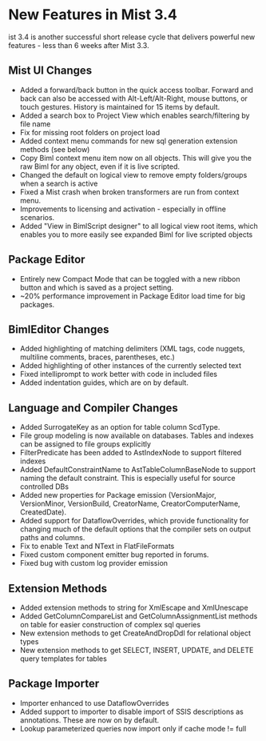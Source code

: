 # New Features in Mist 3.4

ist 3.4 is another successful short release cycle that delivers powerful new features - less than 6 weeks after Mist 3.3.

## Mist UI Changes

- Added a forward/back button in the quick access toolbar.  Forward and back can also be accessed with Alt-Left/Alt-Right, mouse buttons, or touch gestures.  History is maintained for 15 items by default.
- Added a search box to Project View which enables search/filtering by file name
- Fix for missing root folders on project load
- Added context menu commands for new sql generation extension methods (see below)
- Copy Biml context menu item now on all objects.  This will give you the raw Biml for any object, even if it is live scripted.
- Changed the default on logical view to remove empty folders/groups when a search is active
- Fixed a Mist crash when broken transformers are run from context menu.
- Improvements to licensing and activation - especially in offline scenarios.
- Added "View in BimlScript designer" to all logical view root items, which enables you to more easily see expanded Biml for live scripted objects

## Package Editor

- Entirely new Compact Mode that can be toggled with a new ribbon button and which is saved as a project setting.
- ~20% performance improvement in Package Editor load time for big packages.

## BimlEditor Changes

- Added highlighting of matching delimiters (XML tags, code nuggets, multiline comments, braces, parentheses, etc.)
- Added highlighting of other instances of the currently selected text
- Fixed intelliprompt to work better with code in included files
- Added indentation guides, which are on by default.

## Language and Compiler Changes

- Added SurrogateKey as an option for table column ScdType.
- File group modeling is now available on databases.  Tables and indexes can be assigned to file groups explicitly
- FilterPredicate has been added to AstIndexNode to support filtered indexes
- Added DefaultConstraintName to AstTableColumnBaseNode to support naming the default constraint.  This is especially useful for source controlled DBs
- Added new properties for Package emission (VersionMajor, VersionMinor, VersionBuild, CreatorName, CreatorComputerName, CreatedDate).
- Added support for DataflowOverrides, which provide functionality for changing much of the default options that the compiler sets on output paths and columns.
- Fix to enable Text and NText in FlatFileFormats
- Fixed custom component emitter bug reported in forums.
- Fixed bug with custom log provider emission

## Extension Methods

- Added extension methods to string for XmlEscape and XmlUnescape
- Added GetColumnCompareList and GetColumnAssignmentList methods on table for easier construction of complex sql queries
- New extension methods to get CreateAndDropDdl for relational object types
- New extension methods to get SELECT, INSERT, UPDATE, and DELETE query templates for tables

## Package Importer

- Importer enhanced to use DataflowOverrides
- Added support to importer to disable import of SSIS descriptions as annotations.  These are now on by default.
- Lookup parameterized queries now import only if cache mode != full
